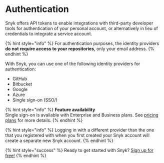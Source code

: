 # Authentication

Snyk offers API tokens to enable integrations with third-party developer tools for authentication of your personal account, or alternatively in lieu of credentials to integrate a service account.

{% hint style="info" %}
For authentication purposes, the identity providers **do not require access to your repositories**, only your email address.
{% endhint %}

With Snyk, you can use one of the following identity providers for authentication:

* GitHub
* Bitbucket
* Google
* Azure
* Single sign-on \(SSO\/)

{% hint style="info" %}
**Feature availability**  
Single sign-on is available with Enterprise and Business plans. See [pricing plans](https://snyk.io/plans/) for more details.
{% endhint %}

{% hint style="info" %}
Logging in with a different provider than the one that you registered with when you first created your Snyk account will create a separate new Snyk account.
{% endhint %}

{% hint style="success" %}
Ready to get started with Snyk? [Sign up for free!](https://snyk.io/login?cta=sign-up&loc=footer&page=support_docs_page)
{% endhint %}

